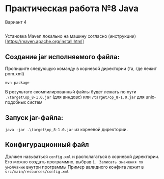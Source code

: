 # Практическая работа №8 Java
Вариант 4

##
Установка Maven локально на машину согласно (инструкции)[https://maven.apache.org/install.html]

## Создание jar исполняемого файла:
Пропишите следующую команду в корневой директории (та, где лежит pom.xml)
```
mvn package
```
В результате скомпилированный файлы будет лежать по пути `.\target\op_8-1.0.jar` (для виндовс) или `/target/op_8-1.0.jar`
для unix-подобных систем

## Запуск jar-файла:
`java -jar .\target\op_8-1.0.jar` из корневой директории.

## Конфигурационный файл
Должен называться `config.xml` и располагаться в корневой директории. Его можно создать программно, выбрав `1. Записать значения по умолчанию` внутри программы 
Пример валидного конфига лежит в `src/main/resources/config.xml`